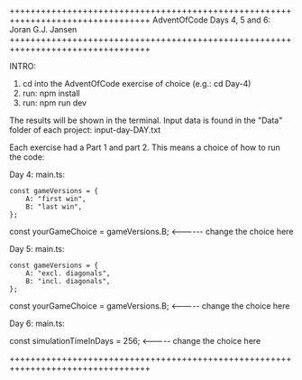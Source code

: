 +++++++++++++++++++++++++++++++++++++++++++++++++++++++++++++++++++++++++++++++++
AdventOfCode Days 4, 5 and 6:
Joran G.J. Jansen
+++++++++++++++++++++++++++++++++++++++++++++++++++++++++++++++++++++++++++++++++

INTRO:

1. cd into the AdventOfCode exercise of choice (e.g.: cd Day-4)
2. run: npm install
3. run: npm run dev

The results will be shown in the terminal.
Input data is found in the "Data" folder of each project: input-day-DAY.txt

Each exercise had a Part 1 and part 2. This means a choice of how to run the code:

Day 4:
main.ts:

    const gameVersions = {
        A: "first win",
        B: "last win",
    };

const yourGameChoice = gameVersions.B; <------ change the choice here

Day 5:
main.ts:

    const gameVersions = {
        A: "excl. diagonals",
        B: "incl. diagonals",
    };

const yourGameChoice = gameVersions.B; <----- change the choice here

Day 6:
main.ts:

const simulationTimeInDays = 256; <----- change the choice here

+++++++++++++++++++++++++++++++++++++++++++++++++++++++++++++++++++++++++++++++++
